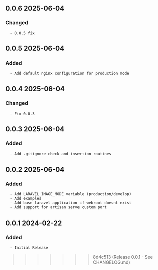 ## 0.0.6 2025-06-04 <dave at tiredofit dot ca>

   ### Changed
      - 0.0.5 fix


## 0.0.5 2025-06-04 <dave at tiredofit dot ca>

   ### Added
      - Add default nginx configuration for production mode


## 0.0.4 2025-06-04 <dave at tiredofit dot ca>

   ### Changed
      - Fix 0.0.3


## 0.0.3 2025-06-04 <dave at tiredofit dot ca>

   ### Added
      - Add .gitignore check and insertion routines


## 0.0.2 2025-06-04 <dave at tiredofit dot ca>

   ### Added
      - Add LARAVEL_IMAGE_MODE variable (production/develop)
      - Add examples
      - Add base laravel application if webroot doesnt exist
      - Add support for artisan serve custom port


## 0.0.1 2024-02-22 <ihorkolos at selfdesign dot org>

   ### Added
      - Initial Release
>>>>>>> 8d4c513 (Release 0.0.1 - See CHANGELOG.md)

